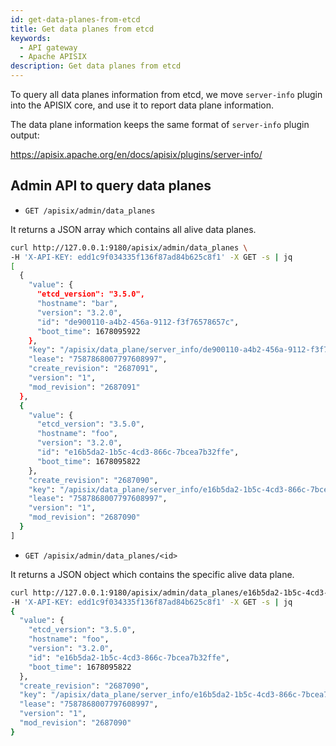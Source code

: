```yaml
---
id: get-data-planes-from-etcd
title: Get data planes from etcd
keywords:
  - API gateway
  - Apache APISIX
description: Get data planes from etcd
---
```


<!--
#
# Licensed to the Apache Software Foundation (ASF) under one or more
# contributor license agreements.  See the NOTICE file distributed with
# this work for additional information regarding copyright ownership.
# The ASF licenses this file to You under the Apache License, Version 2.0
# (the "License"); you may not use this file except in compliance with
# the License.  You may obtain a copy of the License at
#
#     http://www.apache.org/licenses/LICENSE-2.0
#
# Unless required by applicable law or agreed to in writing, software
# distributed under the License is distributed on an "AS IS" BASIS,
# WITHOUT WARRANTIES OR CONDITIONS OF ANY KIND, either express or implied.
# See the License for the specific language governing permissions and
# limitations under the License.
#
-->

To query all data planes information from etcd, we move `server-info` plugin into the APISIX core, and use it to report data plane information.

The data plane information keeps the same format of `server-info` plugin output:

https://apisix.apache.org/en/docs/apisix/plugins/server-info/

## Admin API to query data planes

* `GET /apisix/admin/data_planes`

It returns a JSON array which contains all alive data planes.

```bash
curl http://127.0.0.1:9180/apisix/admin/data_planes \
-H 'X-API-KEY: edd1c9f034335f136f87ad84b625c8f1' -X GET -s | jq
[
  {
    "value": {
      "etcd_version": "3.5.0",
      "hostname": "bar",
      "version": "3.2.0",
      "id": "de900110-a4b2-456a-9112-f3f76578657c",
      "boot_time": 1678095922
    },
    "key": "/apisix/data_plane/server_info/de900110-a4b2-456a-9112-f3f76578657c",
    "lease": "7587868007797608997",
    "create_revision": "2687091",
    "version": "1",
    "mod_revision": "2687091"
  },
  {
    "value": {
      "etcd_version": "3.5.0",
      "hostname": "foo",
      "version": "3.2.0",
      "id": "e16b5da2-1b5c-4cd3-866c-7bcea7b32ffe",
      "boot_time": 1678095822
    },
    "create_revision": "2687090",
    "key": "/apisix/data_plane/server_info/e16b5da2-1b5c-4cd3-866c-7bcea7b32ffe",
    "lease": "7587868007797608997",
    "version": "1",
    "mod_revision": "2687090"
  }
]
```

* `GET /apisix/admin/data_planes/<id>`

It returns a JSON object which contains the specific alive data plane.

```bash
curl http://127.0.0.1:9180/apisix/admin/data_planes/e16b5da2-1b5c-4cd3-866c-7bcea7b32ffe \
-H 'X-API-KEY: edd1c9f034335f136f87ad84b625c8f1' -X GET -s | jq
{
  "value": {
    "etcd_version": "3.5.0",
    "hostname": "foo",
    "version": "3.2.0",
    "id": "e16b5da2-1b5c-4cd3-866c-7bcea7b32ffe",
    "boot_time": 1678095822
  },
  "create_revision": "2687090",
  "key": "/apisix/data_plane/server_info/e16b5da2-1b5c-4cd3-866c-7bcea7b32ffe",
  "lease": "7587868007797608997",
  "version": "1",
  "mod_revision": "2687090"
}
```
